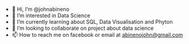 - 👋 Hi, I’m @johnabineno
- 👀 I’m interested in Data Science
- 🌱 I’m currently learning about SQL, Data Visualisation and Phyton
- 💞️ I’m looking to collaborate on project about data science 
- 📫 How to reach me on facebook or email at abinenojohn@gmail.com

<!---
johnabineno/johnabineno is a ✨ special ✨ repository because its `README.md` (this file) appears on your GitHub profile.
You can click the Preview link to take a look at your changes.
--->
